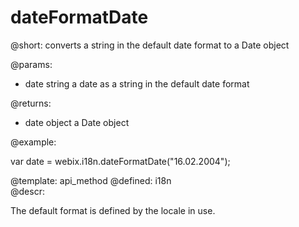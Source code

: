 dateFormatDate
=============


@short: converts a string in the default date format to a Date object
	

@params:
- date    string    a date as a string in the default date format


@returns:
- date    object     a Date object
	

@example:

var date = webix.i18n.dateFormatDate("16.02.2004");

@template:	api_method
@defined:	i18n	
@descr:


The default format is defined by the locale in use.